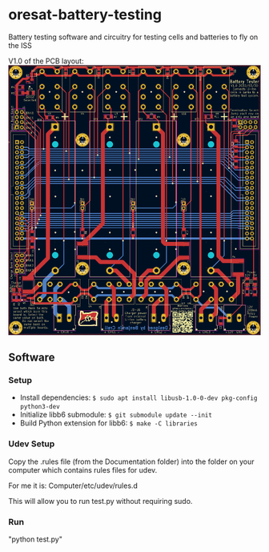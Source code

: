 # oresat-battery-testing

Battery testing software and circuitry for testing cells and batteries to fly on the ISS

V1.0 of the PCB layout:
![The PCB layout V1.0](https://github.com/oresat/oresat-battery-testing/raw/master/pcd-layout.png)

## Software

### Setup

- Install dependencies: `$ sudo apt install libusb-1.0-0-dev pkg-config python3-dev`
- Initialize libb6 submodule: `$ git submodule update --init`
- Build Python extension for libb6: `$ make -C libraries`

### Udev Setup
Copy the .rules file (from the Documentation folder) into the folder on your computer which contains rules files for udev.

For me it is: Computer/etc/udev/rules.d

This will allow you to run test.py without requiring sudo.

### Run

"python test.py"
